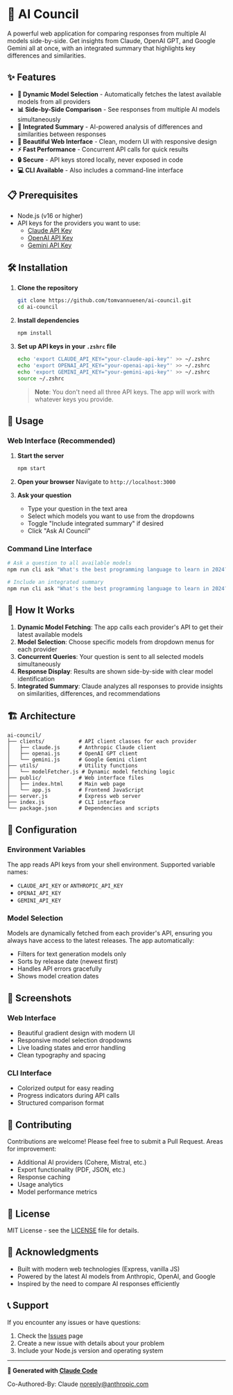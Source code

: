 # 🤖 AI Council

A powerful web application for comparing responses from multiple AI models side-by-side. Get insights from Claude, OpenAI GPT, and Google Gemini all at once, with an integrated summary that highlights key differences and similarities.

## ✨ Features

- **🔄 Dynamic Model Selection** - Automatically fetches the latest available models from all providers
- **📊 Side-by-Side Comparison** - See responses from multiple AI models simultaneously
- **🧠 Integrated Summary** - AI-powered analysis of differences and similarities between responses
- **🎨 Beautiful Web Interface** - Clean, modern UI with responsive design
- **⚡ Fast Performance** - Concurrent API calls for quick results
- **🔒 Secure** - API keys stored locally, never exposed in code
- **💻 CLI Available** - Also includes a command-line interface

## 📋 Prerequisites

- Node.js (v16 or higher)
- API keys for the providers you want to use:
  - [Claude API Key](https://console.anthropic.com/)
  - [OpenAI API Key](https://platform.openai.com/api-keys)
  - [Gemini API Key](https://makersuite.google.com/app/apikey)

## 🛠️ Installation

1. **Clone the repository**
   ```bash
   git clone https://github.com/tomvannuenen/ai-council.git
   cd ai-council
   ```

2. **Install dependencies**
   ```bash
   npm install
   ```

3. **Set up API keys in your `.zshrc` file**
   ```bash
   echo 'export CLAUDE_API_KEY="your-claude-api-key"' >> ~/.zshrc
   echo 'export OPENAI_API_KEY="your-openai-api-key"' >> ~/.zshrc
   echo 'export GEMINI_API_KEY="your-gemini-api-key"' >> ~/.zshrc
   source ~/.zshrc
   ```

   > **Note**: You don't need all three API keys. The app will work with whatever keys you provide.

## 🎯 Usage

### Web Interface (Recommended)

1. **Start the server**
   ```bash
   npm start
   ```

2. **Open your browser**
   Navigate to `http://localhost:3000`

3. **Ask your question**
   - Type your question in the text area
   - Select which models you want to use from the dropdowns
   - Toggle "Include integrated summary" if desired
   - Click "Ask AI Council"

### Command Line Interface

```bash
# Ask a question to all available models
npm run cli ask "What's the best programming language to learn in 2024?"

# Include an integrated summary
npm run cli ask "What's the best programming language to learn in 2024?" --summary
```

## 📖 How It Works

1. **Dynamic Model Fetching**: The app calls each provider's API to get their latest available models
2. **Model Selection**: Choose specific models from dropdown menus for each provider
3. **Concurrent Queries**: Your question is sent to all selected models simultaneously
4. **Response Display**: Results are shown side-by-side with clear model identification
5. **Integrated Summary**: Claude analyzes all responses to provide insights on similarities, differences, and recommendations

## 🏗️ Architecture

```
ai-council/
├── clients/           # API client classes for each provider
│   ├── claude.js      # Anthropic Claude client
│   ├── openai.js      # OpenAI GPT client
│   └── gemini.js      # Google Gemini client
├── utils/             # Utility functions
│   └── modelFetcher.js # Dynamic model fetching logic
├── public/            # Web interface files
│   ├── index.html     # Main web page
│   └── app.js         # Frontend JavaScript
├── server.js          # Express web server
├── index.js           # CLI interface
└── package.json       # Dependencies and scripts
```

## 🔧 Configuration

### Environment Variables

The app reads API keys from your shell environment. Supported variable names:

- `CLAUDE_API_KEY` or `ANTHROPIC_API_KEY`
- `OPENAI_API_KEY`
- `GEMINI_API_KEY`

### Model Selection

Models are dynamically fetched from each provider's API, ensuring you always have access to the latest releases. The app automatically:

- Filters for text generation models only
- Sorts by release date (newest first)
- Handles API errors gracefully
- Shows model creation dates

## 🎨 Screenshots

### Web Interface
- Beautiful gradient design with modern UI
- Responsive model selection dropdowns
- Live loading states and error handling
- Clean typography and spacing

### CLI Interface
- Colorized output for easy reading
- Progress indicators during API calls
- Structured comparison format

## 🤝 Contributing

Contributions are welcome! Please feel free to submit a Pull Request. Areas for improvement:

- Additional AI providers (Cohere, Mistral, etc.)
- Export functionality (PDF, JSON, etc.)
- Response caching
- Usage analytics
- Model performance metrics

## 📄 License

MIT License - see the [LICENSE](LICENSE) file for details.

## 🙏 Acknowledgments

- Built with modern web technologies (Express, vanilla JS)
- Powered by the latest AI models from Anthropic, OpenAI, and Google
- Inspired by the need to compare AI responses efficiently

## 📞 Support

If you encounter any issues or have questions:

1. Check the [Issues](https://github.com/tomvannuenen/ai-council/issues) page
2. Create a new issue with details about your problem
3. Include your Node.js version and operating system

---

**🤖 Generated with [Claude Code](https://claude.ai/code)**

Co-Authored-By: Claude <noreply@anthropic.com>
